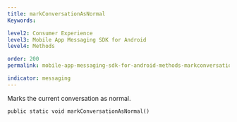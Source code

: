 ```yaml
---
title: markConversationAsNormal
Keywords:

level2: Consumer Experience
level3: Mobile App Messaging SDK for Android
level4: Methods

order: 200
permalink: mobile-app-messaging-sdk-for-android-methods-markconversationasnormal.html

indicator: messaging
---
```


Marks the current conversation as normal. 

`public static void markConversationAsNormal()`

